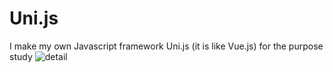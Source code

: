 # Uni.js
I make my own Javascript framework Uni.js (it is like Vue.js) for the purpose study 
![detail](https://user-images.githubusercontent.com/50261556/139518098-567a450c-e459-466d-bc6e-77338696db48.png)
